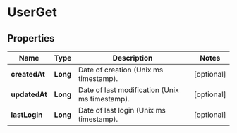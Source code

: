 
# UserGet

## Properties
Name | Type | Description | Notes
------------ | ------------- | ------------- | -------------
**createdAt** | **Long** | Date of creation (Unix ms timestamp). |  [optional]
**updatedAt** | **Long** | Date of last modification (Unix ms timestamp). |  [optional]
**lastLogin** | **Long** | Date of last login (Unix ms timestamp). |  [optional]



